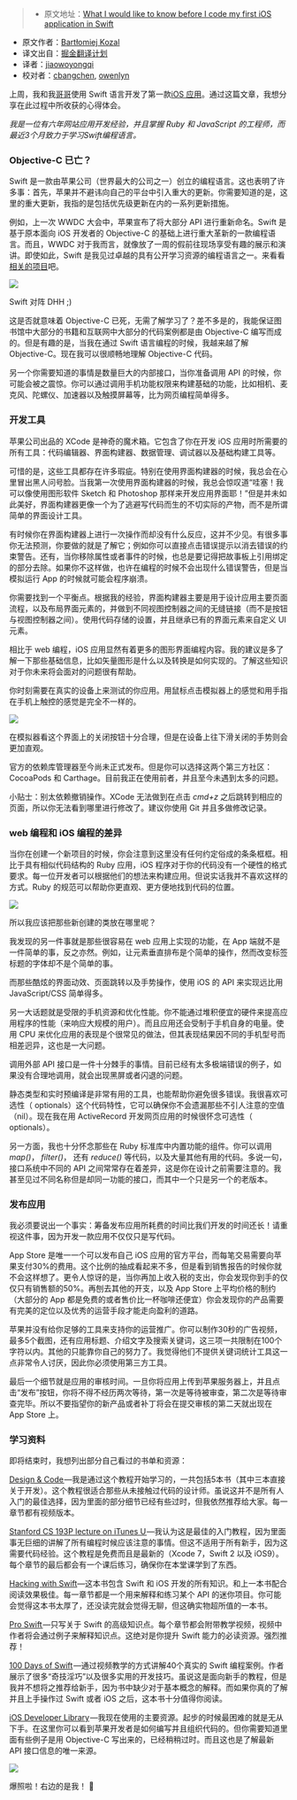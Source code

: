 > * 原文地址：[What I would like to know before I code my first iOS application in Swift](https://medium.com/@bkzl/what-i-would-like-to-know-before-i-code-my-first-ios-application-in-swift-f11fcdde7887#.oeafmue7p)
* 原文作者：[Bartłomiej Kozal](https://medium.com/@bkzl?source=post_header_lockup)
* 译文出自：[掘金翻译计划](https://github.com/xitu/gold-miner)
* 译者：[jiaowoyongqi](https://github.com/jiaowoyongqi)
* 校对者：[cbangchen](https://github.com/cbangchen), [owenlyn](https://github.com/owenlyn)


上周，我和我[哥哥](http://medium.com/@_mac)使用 Swift 语言开发了第一款[iOS 应用](http://echotags.io/appstore)。通过这篇文章，我想分享在此过程中所收获的心得体会。

*我是一位有六年网站应用开发经验，并且掌握 Ruby 和 JavaScript 的工程师，而最近3个月致力于学习Swift编程语言。*

### Objective-C 已亡？

Swift 是一款由苹果公司（世界最大的公司之一）创立的编程语言。这也表明了许多事：首先，苹果并不避讳向自己的平台中引入重大的更新。你需要知道的是，这里的重大更新，我指的是包括优先级更新在内的一系列更新措施。

例如，上一次 WWDC 大会中，苹果宣布了将大部分 API 进行重新命名。Swift 是基于原本面向 iOS 开发者的 Objective-C 的基础上进行重大革新的一款编程语言。而且，WWDC 对于我而言，就像放了一周的假前往现场享受有趣的展示和演讲。即使如此，Swift 是我见过卓越的具有公开学习资源的编程语言之一。来看看[相关的项目](https://github.com/apple/swift-evolution/tree/master/proposals)吧。

![](https://cdn-images-1.medium.com/max/1600/1*j4lJm5Dtpb4jLpGKlInOVA.png)

Swift 对阵 DHH ;)

这是否就意味着 Objective-C 已死，无需了解学习了？差不多是的，我能保证图书馆中大部分的书籍和互联网中大部分的代码案例都是由 Objective-C 编写而成的。但是有趣的是，当我在通过 Swift 语言编程的时候，我越来越了解 Objective-C。现在我可以很顺畅地理解 Objective-C 代码。

另一个你需要知道的事情是数量巨大的内部接口，当你准备调用 API 的时候，你可能会被之震惊。你可以通过调用手机功能权限来构建基础的功能，比如相机、麦克风、陀螺仪、加速器以及触摸屏幕等，比为网页编程简单得多。

### 开发工具

苹果公司出品的 XCode 是神奇的魔术箱。它包含了你在开发 iOS 应用时所需要的所有工具：代码编辑器、界面构建器、数据管理、调试器以及基础构建工具等。

可惜的是，这些工具都存在许多瑕疵。特别在使用界面构建器的时候，我总会在心里冒出黑人问号脸。当我第一次使用界面构建器的时候，我总会惊叹道“哇塞！我可以像使用图形软件 Sketch 和 Photoshop 那样来开发应用界面耶！”但是并未如此美好，界面构建器更像一个为了逃避写代码而生的不切实际的产物，而不是所谓简单的界面设计工具。

有时候你在界面构建器上进行一次操作而却没有什么反应，这并不少见。有很多事你无法预测，你要做的就是了解它；例如你可以直接点击错误提示以消去错误的约束警告。还有，当你移除属性或者事件的时候，也总是要记得把故事板上引用绑定的部分去除。如果你不这样做，也许在编程的时候不会出现什么错误警告，但是当模拟运行 App 的时候就可能会程序崩溃。

你需要找到一个平衡点。根据我的经验，界面构建器主要是用于设计应用主要页面流程，以及布局界面元素的，并做到不同视图控制器之间的无缝链接（而不是按钮与视图控制器之间）。使用代码存储的设置，并且继承已有的界面元素来自定义 UI 元素。

相比于 web 编程，iOS 应用显然有着更多的图形界面编程内容。我的建议是多了解一下那些基础信息，比如矢量图形是什么以及转换是如何实现的。了解这些知识对于你未来将会面对的问题很有帮助。

你时刻需要在真实的设备上来测试的你应用。用鼠标点击模拟器上的感觉和用手指在手机上触控的感觉是完全不一样的。

![](https://cdn-images-1.medium.com/max/1600/1*oiYF-MoPLhP-4TzkFdYggQ.png)

在模拟器看这个界面上的关闭按钮十分合理，但是在设备上往下滑关闭的手势则会更加直观。

官方的依赖库管理器至今尚未正式发布。但是你可以选择这两个第三方社区： CocoaPods 和 Carthage。目前我正在使用前者，并且至今未遇到太多的问题。

小贴士：别太依赖撤销操作。XCode 无法做到在点击 *cmd+z* 之后跳转到相应的页面，所以你无法看到哪里进行修改了。建议你使用 Git 并且多做修改记录。

### web 编程和 iOS 编程的差异

当你在创建一个新项目的时候，你会注意到这里没有任何约定俗成的条条框框。相比于具有相似代码结构的 Ruby 应用，iOS 程序对于你的代码没有一个硬性的格式要求。每一位开发者可以根据他们的想法来构建应用。但说实话我并不喜欢这样的方式。Ruby 的规范可以帮助你更直观、更方便地找到代码的位置。

![](https://cdn-images-1.medium.com/max/1600/1*iLaegkpeKax7WTn7wJNC-g.png)

所以我应该把那些新创建的类放在哪里呢？

我发现的另一件事就是那些很容易在 web 应用上实现的功能，在 App 端就不是一件简单的事，反之亦然。例如，让元素垂直排布是个简单的操作，然而改变标签标题的字体却不是个简单的事。

而那些酷炫的界面动效、页面跳转以及手势操作，使用 iOS 的 API 来实现远比用 JavaScript/CSS 简单得多。

另一大话题就是受限的手机资源和优化性能。你不能通过堆积便宜的硬件来提高应用程序的性能（来响应大规模的用户）。而且应用还会受制于手机自身的电量。使用 CPU 来优化应用的表现是个很常见的做法，但其表现结果因不同的手机型号而相差迥异，这也是一大问题。

调用外部 API 接口是一件十分棘手的事情。目前已经有太多极端错误的例子，如果没有合理地调用，就会出现黑屏或者闪退的问题。

静态类型和实时预编译是非常有用的工具，也能帮助你避免很多错误。我很喜欢可选性（ optionals）这个代码特性，它可以确保你不会遗漏那些不引人注意的空值（nil）。现在我在用 ActiveRecord 开发网页应用的时候很怀念可选性（ optionals）。

另一方面，我也十分怀念那些在 Ruby 标准库中内置功能的组件。你可以调用 *map()*， *filter()*， 还有 *reduce()* 等代码，以及大量其他有用的代码。多说一句，接口系统中不同的 API 之间常常存在着差异，这是你在设计之前需要注意的。我甚至见过不同名称但是却同一功能的接口，而其中一个只是另一个的老版本。

### 发布应用

我必须要说出一个事实：筹备发布应用所耗费的时间比我们开发的时间还长！请重视这件事，因为开发一款应用不仅仅只是写代码。

App Store 是唯一一个可以发布自己 iOS 应用的官方平台，而每笔交易需要向苹果支付30%的费用。这个比例的抽成看起来不多，但是看到销售报告的时候你就不会这样想了。更令人惊讶的是，当你再加上收入税的支出，你会发现你到手的仅仅只有销售额的50%。再刨去其他的开支，以及 App Store 上平均价格的制约（大部分的 App 都是免费的或者售价比一杯咖啡还便宜）你会发现你的产品需要有完美的定位以及优秀的运营手段才能走向盈利的道路。

苹果并没有给你足够的工具来支持你的运营推广。你可以制作30秒的广告视频，最多5个截图，还有应用标题、介绍文字及搜索关键词，这三项一共限制在100个字符以内。其他的只能靠你自己的努力了。我觉得他们不提供关键词统计工具这一点非常令人讨厌，因此你必须使用第三方工具。

最后一个细节就是应用的审核时间。一旦你将应用上传到苹果服务器上，并且点击“发布”按钮，你将不得不经历两次等待，第一次是等待被审查，第二次是等待审查完毕。所以不要指望你的新产品或者补丁将会在提交审核的第二天就出现在 App Store 上。

### 学习资料

即将结束时，我想列出部分自己看过的书单和资源：

[Design & Code ](https://designcode.io/)—我是通过这个教程开始学习的，一共包括5本书（其中三本直接关于开发）。这个教程很适合那些从未接触过代码的设计师。虽说这并不是所有人入门的最佳选择，因为里面的部分细节已经有些过时，但我依然推荐给大家。每一章节都有视频版本。

[Stanford CS 193P lecture on iTunes U ](https://itunes.apple.com/us/course/developing-ios-9-apps-swift/id1104579961)—我认为这是最佳的入门教程，因为里面事无巨细的讲解了所有编程时候应该注意的事情。但这不适用于所有新手，因为这需要代码经验。这个教程是免费而且是最新的（Xcode 7，Swift 2 以及 iOS9）。每个章节的最后都会有一个课后练习，确保你在本堂课学到了东西。

[Hacking with Swift](https://gumroad.com/l/hws-book-pack)—这本书包含 Swift 和 iOS 开发的所有知识。和上一本书配合阅读效果极佳。每一章节都是一个用来解释和练习某个 API 的迷你项目。你可能会觉得这本书太厚了，还没读完就会觉得无聊，但这确实物超所值的一本书。

[Pro Swift ](https://gumroad.com/l/proswift)—只写关于 Swift 的高级知识点。每个章节都会附带教学视频，视频中作者将会通过例子来解释知识点。这绝对是你提升 Swift 能力的必读资源。强烈推荐！

[100 Days of Swift](http://samvlu.com/tutorials.html) —通过视频教学的方式讲解40个真实的 Swift 编程案例。作者展示了很多“奇技淫巧”以及很多实用的开发技巧。虽说这是面向新手的教程，但是我并不想将之推荐给新手，因为书中缺少对于基本概念的解释。而如果你真的了解并且上手操作过 Swift 或者 iOS 之后，这本书十分值得你阅读。

[iOS Developer Library](https://developer.apple.com/library/ios/navigation/) —我现在使用的主要资源。起步的时候最困难的就是无从下手。在这里你可以看到苹果开发者是如何编写并且组织代码的。但你需要知道里面有些例子是用 Objective-C 写出来的，已经稍稍过时。而且这也是了解最新 API 接口信息的唯一来源。

![](https://cdn-images-1.medium.com/max/1600/1*ZhHNBLXvxMvjsIp1KIFSsw.jpeg)

爆照啦！右边的是我！ 👋
